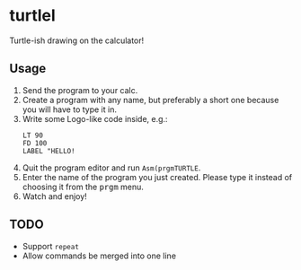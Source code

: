 # turtlel
Turtle-ish drawing on the calculator!

## Usage
1. Send the program to your calc.
2. Create a program with any name, but preferably a short one because you will have to type it in.
3. Write some Logo-like code inside, e.g.:
   ```
   LT 90
   FD 100
   LABEL "HELLO!
   ```
4. Quit the program editor and run `Asm(prgmTURTLE`.
5. Enter the name of the program you just created. Please type it instead of choosing it from the <kbd>prgm</kbd> menu.
6. Watch and enjoy!

## TODO
- Support `repeat`
- Allow commands be merged into one line

